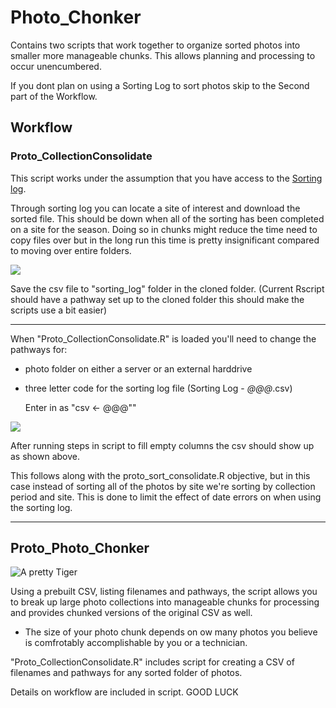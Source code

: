 # Photo_Chonker
Contains two scripts that work together to organize sorted photos into smaller more manageable chunks. This allows planning and processing to occur unencumbered. 

If you dont plan on using a Sorting Log to sort photos skip to the Second part of the Workflow.

## Workflow
### Proto_CollectionConsolidate
This script works under the assumption that you have access to the [Sorting log](https://docs.google.com/spreadsheets/d/1wera4XFmGMdztjZvAY5lXWEHg4LszraBr96a-KU1pp4/edit#gid=792627629). 

Through sorting log you can locate a site of interest and download the sorted file. This should be down when all of the sorting has been completed on a site for the season. Doing so in chunks might reduce the time need to copy files over but in the long run this time is pretty insignificant compared to moving over entire folders.  

![](https://imgur.com/9kn54QM.jpg)

Save the csv file to "sorting_log" folder in the cloned folder. (Current Rscript should have a pathway set up to the cloned folder this should make the scripts use a bit easier)

------

When "Proto_CollectionConsolidate.R" is loaded you'll need to change the pathways for:

* photo folder on either a server or an external harddrive
* three letter code for the sorting log file (Sorting Log - _@@@_.csv) 

	Enter in as 			"csv <- @@@""


![](https://imgur.com/emAep8z.jpg)
 
 After running steps in script to fill empty columns the csv should show up as shown above. 
 
 This follows along with the proto_sort_consolidate.R objective, but in this case instead of sorting all of the photos by site we're sorting by collection period and site.
 This is done to limit the effect of date errors on when using the sorting log. 
 
 ------
 
 ## Proto_Photo_Chonker
 ![A pretty Tiger](https://bigmemes.funnyjunk.com/pictures/C+h+o+n+k_3f0892_6814883.jpg)

Using a prebuilt CSV, listing filenames and pathways, the  script allows you to break up large photo collections into manageable chunks for processing and provides chunked versions of the original CSV as well. 
* The size of your photo chunk depends on ow many photos you believe is comfrotably accomplishable by you or a technician.   

"Proto_CollectionConsolidate.R" includes script for creating a CSV of filenames and pathways for any sorted folder of photos. 

Details on workflow are included in script. 
GOOD LUCK
